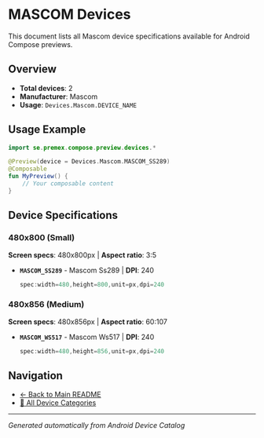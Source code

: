 # MASCOM Devices

This document lists all Mascom device specifications available for Android Compose previews.

## Overview

- **Total devices**: 2
- **Manufacturer**: Mascom
- **Usage**: `Devices.Mascom.DEVICE_NAME`

## Usage Example

```kotlin
import se.premex.compose.preview.devices.*

@Preview(device = Devices.Mascom.MASCOM_SS289)
@Composable
fun MyPreview() {
    // Your composable content
}
```

## Device Specifications

### 480x800 (Small)

**Screen specs**: 480x800px | **Aspect ratio**: 3:5

- **`MASCOM_SS289`** - Mascom Ss289 | **DPI**: 240
  ```kotlin
  spec:width=480,height=800,unit=px,dpi=240
  ```

### 480x856 (Medium)

**Screen specs**: 480x856px | **Aspect ratio**: 60:107

- **`MASCOM_WS517`** - Mascom Ws517 | **DPI**: 240
  ```kotlin
  spec:width=480,height=856,unit=px,dpi=240
  ```

## Navigation

- [← Back to Main README](../../README.md)
- [📱 All Device Categories](../README.md)

---
*Generated automatically from Android Device Catalog*

